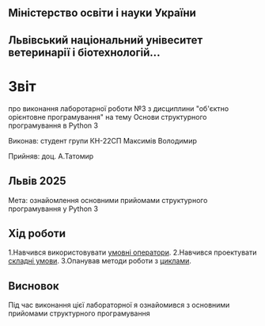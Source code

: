 ## Міністерство освіти і науки України

## Львівський національний унівеситет ветеринарії і біотехнологій...

# Звіт
про виконання лаборотарної роботи №3 з дисциплини "об'єктно орієнтовне програмування" на тему Основи структурного програмування в Python 3

Виконав: студент групи КН-22СП Максимів Володимир

Прийняв: доц. А.Татомир

## Львів 2025

Мета: ознайомлення основними прийомами структурного програмування у Python 3

## Хід роботи

1.Навчився використовувати [умовні оператори](if1.py).
2.Навчився проектувати [складні умови](if2.py).
3.Опанував методи роботи з [циклами](loop.py).

## Висновок
Під час виконання цієї лабораторної я ознайомився з основними прийомами структурного програмування